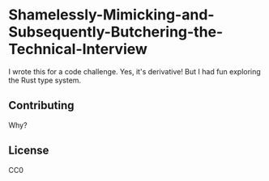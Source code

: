 # Shamelessly-Mimicking-and-Subsequently-Butchering-the-Technical-Interview

I wrote this for a code challenge. Yes, it's derivative! But I had fun exploring the Rust type system.

## Contributing

Why?

## License

CC0
